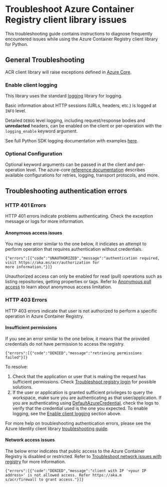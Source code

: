 # Troubleshoot Azure Container Registry client library issues

This troubleshooting guide contains instructions to diagnose frequently encountered issues while using the Azure Container Registry client library for Python.

## General Troubleshooting

ACR client library will raise exceptions defined in [Azure Core][azure_core_exceptions].

### Enable client logging

This library uses the standard
[logging][python_logging] library for logging.

Basic information about HTTP sessions (URLs, headers, etc.) is logged at `INFO` level.

Detailed `DEBUG` level logging, including request/response bodies and **unredacted**
headers, can be enabled on the client or per-operation with the `logging_enable` keyword argument.

See full Python SDK logging documentation with examples [here][sdk_logging_docs].

### Optional Configuration

Optional keyword arguments can be passed in at the client and per-operation level.
The azure-core [reference documentation][azure_core_ref_docs]
describes available configurations for retries, logging, transport protocols, and more.

## Troubleshooting authentication errors

### HTTP 401 Errors

HTTP 401 errors indicate problems authenticating. Check the exception message or logs for more information.

#### Anonymous access issues

You may see error similar to the one below, it indicates an attempt to perform operation that requires authentication without credentials.

```
{"errors":[{"code":"UNAUTHORIZED","message":"authentication required, visit https://aka.ms/acr/authorization for
more information."}]}
```

Unauthorized access can only be enabled for read (pull) operations such as listing repositories, getting properties or tags. Refer to [Anonymous pull access] to learn about anonymous access limitation.

### HTTP 403 Errors

HTTP 403 errors indicate that user is not authorized to perform a specific operation in Azure Container Registry.

#### Insufficient permissions

If you see an error similar to the one below, it means that the provided credentials do not have permission to access the registry.

```
{"errors":[{"code":"DENIED","message":"retrieving permissions failed"}]}
```

To resolve:

1. Check that the application or user that is making the request has sufficient permissions. Check [Troubleshoot registry login] for possible solutions.
1. If the user or application is granted sufficient privileges to query the workspace, make sure you are authenticating as that user/application. If you are authenticating using [DefaultAzureCredential], check the logs to verify that the credential used is the one you expected. To enable logging, see the [Enable client logging] section above.

For more help on troubleshooting authentication errors, please see the Azure Identity client library [troubleshooting guide].

#### Network access issues

The below error indicates that public access to the Azure Container Registry is disabled or restricted. Refer to [Troubleshoot network issues with registry] for more information.

```
{"errors":[{"code":"DENIED","message":"client with IP '<your IP address>' is not allowed access. Refer https://aka.m
s/acr/firewall to grant access."}]}
```

<!-- LINKS -->
[azure_core_exceptions]: https://aka.ms/azsdk/python/core/docs#module-azure.core.exceptions
[python_logging]: https://docs.python.org/3/library/logging.html
[sdk_logging_docs]: https://docs.microsoft.com/azure/developer/python/azure-sdk-logging
[azure_core_ref_docs]: https://aka.ms/azsdk/python/core/docs
[anonymous pull access]: https://docs.microsoft.com/azure/container-registry/anonymous-pull-access
[troubleshoot registry login]: https://docs.microsoft.com/azure/container-registry/container-registry-troubleshoot-login
[defaultazurecredential]: https://github.com/Azure/azure-sdk-for-python/blob/main/sdk/identity/azure-identity/README.md#authenticate-with-defaultazurecredential
[enable client logging]: https://github.com/Azure/azure-sdk-for-python/blob/main/sdk/containerregistry/azure-containerregistry/TROUBLESHOOTING.md#enable-client-logging
[troubleshooting guide]: https://github.com/Azure/azure-sdk-for-python/blob/main/sdk/identity/azure-identity/TROUBLESHOOTING.md
[troubleshoot network issues with registry]: https://docs.microsoft.com/azure/container-registry/container-registry-troubleshoot-access